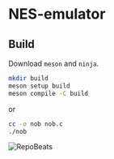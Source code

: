 # NES-emulator

## Build

Download `meson` and `ninja`.

```bash
mkdir build
meson setup build
meson compile -C build
```

or

```bash
cc -o nob nob.c
./nob
```

![RepoBeats](https://repobeats.axiom.co/api/embed/9f45594c0897ea733af5ded1531eebf68fb0658a.svg)
